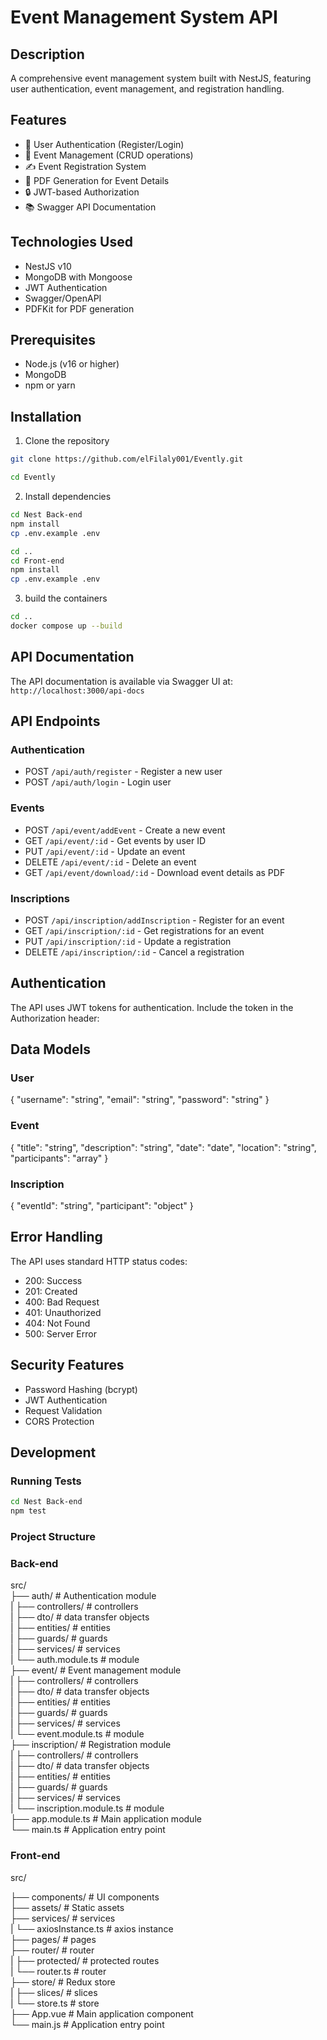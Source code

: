 # Event Management System API

## Description
A comprehensive event management system built with NestJS, featuring user authentication, event management, and registration handling.

## Features
- 🔐 User Authentication (Register/Login)
- 📅 Event Management (CRUD operations)
- ✍️ Event Registration System
- 📄 PDF Generation for Event Details
- 🔒 JWT-based Authorization
- 📚 Swagger API Documentation

## Technologies Used
- NestJS v10
- MongoDB with Mongoose
- JWT Authentication
- Swagger/OpenAPI
- PDFKit for PDF generation

## Prerequisites
- Node.js (v16 or higher)
- MongoDB
- npm or yarn

## Installation

1. Clone the repository
```bash
git clone https://github.com/elFilaly001/Evently.git
```
```bash
cd Evently
```

2. Install dependencies
```bash
cd Nest Back-end
npm install
cp .env.example .env
```
```bash
cd ..
cd Front-end
npm install
cp .env.example .env
```

3. build the containers
```bash
cd ..
docker compose up --build
```

## API Documentation
The API documentation is available via Swagger UI at:
`http://localhost:3000/api-docs`

## API Endpoints

### Authentication
- POST `/api/auth/register` - Register a new user
- POST `/api/auth/login` - Login user

### Events
- POST `/api/event/addEvent` - Create a new event
- GET `/api/event/:id` - Get events by user ID
- PUT `/api/event/:id` - Update an event
- DELETE `/api/event/:id` - Delete an event
- GET `/api/event/download/:id` - Download event details as PDF

### Inscriptions
- POST `/api/inscription/addInscription` - Register for an event
- GET `/api/inscription/:id` - Get registrations for an event
- PUT `/api/inscription/:id` - Update a registration
- DELETE `/api/inscription/:id` - Cancel a registration

## Authentication
The API uses JWT tokens for authentication. Include the token in the Authorization header:


## Data Models

### User

{
  "username": "string",
  "email": "string",
  "password": "string"
}

### Event 

{
  "title": "string",
  "description": "string",
  "date": "date",
  "location": "string",
  "participants": "array"
}

### Inscription

{
  "eventId": "string",
  "participant": "object"
}

## Error Handling
The API uses standard HTTP status codes:
- 200: Success
- 201: Created
- 400: Bad Request
- 401: Unauthorized
- 404: Not Found
- 500: Server Error

## Security Features
- Password Hashing (bcrypt)
- JWT Authentication
- Request Validation
- CORS Protection

## Development

### Running Tests

```bash
cd Nest Back-end
npm test
```

### Project Structure

### Back-end<br>
src/<br>
├── auth/ # Authentication module<br>
|    ├── controllers/ # controllers<br>
|    ├── dto/ # data transfer objects<br>
|    ├── entities/ # entities<br>
|    ├── guards/ # guards<br>
|    ├── services/ # services<br>
|    └── auth.module.ts # module<br>
├── event/ # Event management module<br>
|    ├── controllers/ # controllers<br>
|    ├── dto/ # data transfer objects<br>
|    ├── entities/ # entities<br>
|    ├── guards/ # guards<br>
|    ├── services/ # services<br>
|    └── event.module.ts # module<br>
├── inscription/ # Registration module<br>
|    ├── controllers/ # controllers<br>
|    ├── dto/ # data transfer objects<br>
|    ├── entities/ # entities<br>
|    ├── guards/ # guards<br>
|    ├── services/ # services<br>
|    └── inscription.module.ts # module<br>
├── app.module.ts # Main application module<br>
└── main.ts # Application entry point<br>

### Front-end<br>
src/<br>

├── components/ # UI components<br>
├── assets/ # Static assets<br>
├── services/ # services<br>
|    └── axiosInstance.ts # axios instance<br>
├── pages/ # pages<br>
├── router/ # router<br>
|   ├── protected/ # protected routes<br>
|   └── router.ts # router<br>
├── store/ # Redux store<br>
|    ├── slices/ # slices<br>
|    └── store.ts # store<br>
├── App.vue # Main application component<br>
└── main.js # Application entry point<br>
